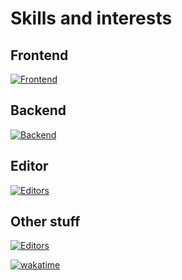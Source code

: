 # Skills and interests

## Frontend
[![Frontend](https://skillicons.dev/icons?i=html,css,sass,tailwind,js,ts,nodejs,react,nextjs&theme=dark&perline=6)](https://skillicons.dev)
## Backend
[![Backend](https://skillicons.dev/icons?i=go,rust,postgres,redis,docker,nginx,grafana,prometheus&theme=dark&perline=6)](https://skillicons.dev)
## Editor
[![Editors](https://skillicons.dev/icons?i=vscode&theme=dark)](https://skillicons.dev)
## Other stuff
[![Editors](https://skillicons.dev/icons?i=git,obsidian,figma&theme=dark&perline=6)](https://skillicons.dev)

[![wakatime](https://wakatime.com/badge/user/018b3b49-c58e-43c0-bcc1-443ae633a752.svg)](https://wakatime.com/@018b3b49-c58e-43c0-bcc1-443ae633a752)

